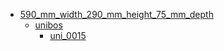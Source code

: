 * [590_mm_width_290_mm_height_75_mm_depth](590_mm_width_290_mm_height_75_mm_depth)
  * [unibos](590_mm_width_290_mm_height_75_mm_depth/unibos)
    * [uni_0015](590_mm_width_290_mm_height_75_mm_depth/unibos/uni_0015)
